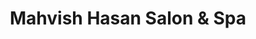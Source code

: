 ---
title: "Mahvish Hasan Salon & Spa"
url: /karachi/mahvish-hasan-salon-und-spa/
shop: Kosmetik
---
